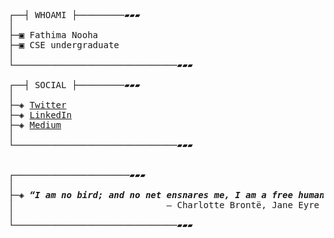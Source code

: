 <pre>
┌──┤ WHOAMI ├─────────▰▰▰
│
├─▣ Fathima Nooha 
├─▣ CSE undergraduate <!--
├─▣ 
├─▣ -->
│
└───────────────────────────────▰▰▰

┌──┤ SOCIAL ├─────────▰▰▰
│
├─◈ <a href="https://twitter.com/_nooha01">Twitter</a>
├─◈ <a href="https://www.linkedin.com/in/fathima-nooha-kottangodan/">LinkedIn</a>
├─◈ <a href="https://noohakottangodan.medium.com/">Medium</a>
│
└───────────────────────────────▰▰▰


┌──────────────────────▰▰▰
│
├─◈ <strong><i>“I am no bird; and no net ensnares me, I am a free human being with an independent will.”</i></strong>
│                             ― Charlotte Brontë, Jane Eyre
│ 
└───────────────────────────────▰▰▰
<!--
┌──┤ PROJECTS ├───────▰▰▰
│
├─◈
├─◈ 
├─◈ 
├─◈ 
├─◈ 
├─◈ 
│
└───────────────────────────────▰▰▰ -->
</pre>
